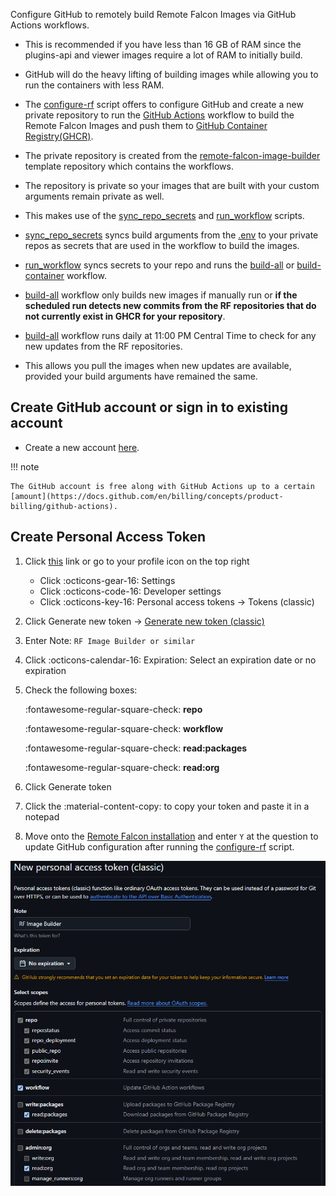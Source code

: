 Configure GitHub to remotely build Remote Falcon Images via GitHub Actions workflows.

- This is recommended if you have less than 16 GB of RAM since the plugins-api and viewer images require a lot of RAM to initially build. 

- GitHub will do the heavy lifting of building images while allowing you to run the containers with less RAM.

- The [configure-rf](../about/scripts.md#configure-rfsh) script offers to configure GitHub and create a new private repository to run the [GitHub Actions](https://docs.github.com/en/actions/get-started/understand-github-actions) workflow to build the Remote Falcon Images and push them to [GitHub Container Registry(GHCR)](https://docs.github.com/en/packages/working-with-a-github-packages-registry/working-with-the-container-registry). 

- The private repository is created from the [remote-falcon-image-builder](https://github.com/Ne0n09/remote-falcon-image-builder) template repository which contains the workflows.

- The repository is private so your images that are built with your custom arguments remain private as well.

- This makes use of the [sync_repo_secrets](../about/scripts.md#sync_repo_secretssh) and [run_workflow](../about/scripts.md#run_workflowsh) scripts.

- [sync_repo_secrets](../about/scripts.md#sync_repo_secretssh) syncs build arguments from the [.env](../about/files.md#env) to your private repos as secrets that are used in the workflow to build the images.

- [run_workflow](../about/scripts.md#run_workflowsh) syncs secrets to your repo and runs the [build-all](https://github.com/Ne0n09/remote-falcon-image-builder/blob/main/.github/workflows/build-all.yml) or [build-container](https://github.com/Ne0n09/remote-falcon-image-builder/blob/main/.github/workflows/build-container.yml) workflow.

- [build-all](https://github.com/Ne0n09/remote-falcon-image-builder/blob/main/.github/workflows/build-all.yml) workflow only builds new images if manually run or **if the scheduled run detects new commits from the RF repositories that do not currently exist in GHCR for your repository**.

- [build-all](https://github.com/Ne0n09/remote-falcon-image-builder/blob/main/.github/workflows/build-all.yml) workflow runs daily at 11:00 PM Central Time to check for any new updates from the RF repositories.

- This allows you pull the images when new updates are available, provided your build arguments have remained the same.

## Create GitHub account or sign in to existing account

- Create a new account [here](https://github.com/signup).

!!! note

    The GitHub account is free along with GitHub Actions up to a certain [amount](https://docs.github.com/en/billing/concepts/product-billing/github-actions). 

## Create Personal Access Token

1. Click [this](https://github.com/settings/tokens) link or go to your profile icon on the top right

    - Click :octicons-gear-16: Settings
    - Click :octicons-code-16: Developer settings
    - Click :octicons-key-16: Personal access tokens -> Tokens (classic)

2. Click Generate new token -> [Generate new token (classic)](https://github.com/settings/tokens/new)

3. Enter Note: ```RF Image Builder or similar```

4. Click :octicons-calendar-16: Expiration: Select an expiration date or no expiration

5. Check the following boxes:

    :fontawesome-regular-square-check: **repo**

    :fontawesome-regular-square-check: **workflow**

    :fontawesome-regular-square-check: **read:packages**

    :fontawesome-regular-square-check: **read:org**

6. Click Generate token

7. Click the :material-content-copy: to copy your token and paste it in a notepad

8. Move onto the [Remote Falcon installation](remotefalcon.md) and enter `Y` at the question to update GitHub configuration after running the [configure-rf](../about/scripts.md#configure-rfsh) script.

![github_pat_settings_v2.png](../images/github_pat_settings_v2.png)